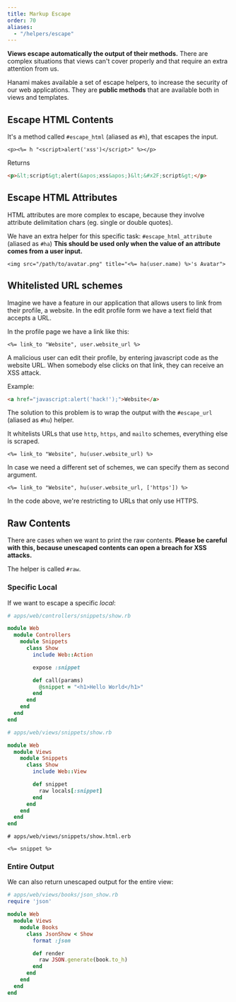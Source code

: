 ```yaml
---
title: Markup Escape
order: 70
aliases:
  - "/helpers/escape"
---
```


**Views escape automatically the output of their methods.**
There are complex situations that views can't cover properly and that require an extra attention from us.

Hanami makes available a set of escape helpers, to increase the security of our web applications.
They are **public methods** that are available both in views and templates.

## Escape HTML Contents

It's a method called `#escape_html` (aliased as `#h`), that escapes the input.

```erb
<p><%= h "<script>alert('xss')</script>" %></p>
```

Returns

```html
<p>&lt;script&gt;alert(&apos;xss&apos;)&lt;&#x2F;script&gt;</p>
```

## Escape HTML Attributes

HTML attributes are more complex to escape, because they involve attribute delimitation chars (eg. single or double quotes).

We have an extra helper for this specific task: `#escape_html_attribute` (aliased as `#ha`)
**This should be used only when the value of an attribute comes from a user input.**

```erb
<img src="/path/to/avatar.png" title="<%= ha(user.name) %>'s Avatar">
```

## Whitelisted URL schemes

Imagine we have a feature in our application that allows users to link from their profile, a website.
In the edit profile form we have a text field that accepts a URL.

In the profile page we have a link like this:

```erb
<%= link_to "Website", user.website_url %>
```

A malicious user can edit their profile, by entering javascript code as the website URL.
When somebody else clicks on that link, they can receive an XSS attack.

Example:

```html
<a href="javascript:alert('hack!');">Website</a>
```

The solution to this problem is to wrap the output with the `#escape_url` (aliased as `#hu`) helper.

It whitelists URLs that use `http`, `https`, and `mailto` schemes, everything else is scraped.

```erb
<%= link_to "Website", hu(user.website_url) %>
```

In case we need a different set of schemes, we can specify them as second argument.

```erb
<%= link_to "Website", hu(user.website_url, ['https']) %>
```

In the code above, we're restricting to URLs that only use HTTPS.

## Raw Contents

There are cases when we want to print the raw contents.
**Please be careful with this, because unescaped contents can open a breach for XSS attacks.**

The helper is called `#raw`.

### Specific Local

If we want to escape a specific _local_:

```ruby
# apps/web/controllers/snippets/show.rb

module Web
  module Controllers
    module Snippets
      class Show
        include Web::Action

        expose :snippet

        def call(params)
          @snippet = "<h1>Hello World</h1>"
        end
      end
    end
  end
end
```

```ruby
# apps/web/views/snippets/show.rb

module Web
  module Views
    module Snippets
      class Show
        include Web::View

        def snippet
          raw locals[:snippet]
        end
      end
    end
  end
end
```

```erb
# apps/web/views/snippets/show.html.erb

<%= snippet %>
```

### Entire Output

We can also return unescaped output for the entire view:

```ruby
# apps/web/views/books/json_show.rb
require 'json'

module Web
  module Views
    module Books
      class JsonShow < Show
        format :json

        def render
          raw JSON.generate(book.to_h)
        end
      end
    end
  end
end
```

